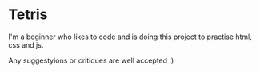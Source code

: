 # Tetris

I'm a beginner who likes to code and is doing this project to practise html, css and js.

Any suggestyions or critiques are well accepted :)
